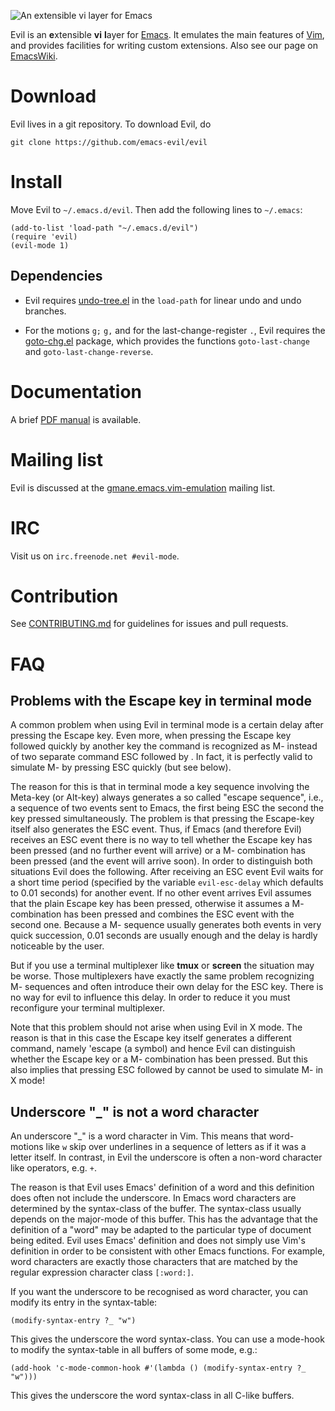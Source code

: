 ![An extensible vi layer for Emacs](https://raw.githubusercontent.com/emacs-evil/evil/master/doc/logo.png)

Evil is an **e**xtensible **vi** **l**ayer
for [Emacs](http://www.gnu.org/software/emacs/). It emulates the main features
of [Vim](http://www.vim.org/), and provides facilities for writing custom
extensions. Also see our page on [EmacsWiki](http://emacswiki.org/emacs/Evil).

# Download

Evil lives in a git repository. To download Evil, do

```
git clone https://github.com/emacs-evil/evil
```

# Install

Move Evil to `~/.emacs.d/evil`. Then add the following lines to `~/.emacs`:

```elisp
(add-to-list 'load-path "~/.emacs.d/evil")
(require 'evil)
(evil-mode 1)
```

## Dependencies

* Evil requires [undo-tree.el](http://www.emacswiki.org/emacs/UndoTree) in the
`load-path` for linear undo and undo branches.

* For the motions `g;` `g,` and for the last-change-register `.`, Evil requires the
[goto-chg.el](https://www.emacswiki.org/emacs/GotoChg) package,
which provides the functions `goto-last-change` and `goto-last-change-reverse`.

# Documentation

A brief
[PDF manual](https://raw.githubusercontent.com/emacs-evil/evil/master/doc/evil.pdf) is
available.

# Mailing list

Evil is discussed at the
[gmane.emacs.vim-emulation](http://lists.ourproject.org/cgi-bin/mailman/listinfo/implementations-list)
mailing list.

# IRC

Visit us on `irc.freenode.net #evil-mode`.

# Contribution

See
[CONTRIBUTING.md](https://github.com/emacs-evil/evil/blob/master/CONTRIBUTING.md)
for guidelines for issues and pull requests.

# FAQ

## Problems with the **Escape** key in terminal mode

A common problem when using Evil in terminal mode is a certain delay after
pressing the Escape key. Even more, when pressing the Escape key followed
quickly by another key the command is recognized as M-<key> instead of two
separate command ESC followed by <key>. In fact, it is perfectly valid to
simulate M-<key> by pressing ESC <key> quickly (but see below).

The reason for this is that in terminal mode a key sequence involving the
Meta-key (or Alt-key) always generates a so called "escape sequence", i.e., a
sequence of two events sent to Emacs, the first being ESC the second the key
pressed simultaneously. The problem is that pressing the Escape-key itself also
generates the ESC event. Thus, if Emacs (and therefore Evil) receives an ESC
event there is no way to tell whether the Escape key has been pressed (and no
further event will arrive) or a M-<key> combination has been pressed (and the
<key> event will arrive soon). In order to distinguish both situations Evil does
the following. After receiving an ESC event Evil waits for a short time period
(specified by the variable `evil-esc-delay` which defaults to 0.01 seconds) for
another event. If no other event arrives Evil assumes that the plain Escape key
has been pressed, otherwise it assumes a M-<key> combination has been pressed
and combines the ESC event with the second one. Because a M-<key> sequence
usually generates both events in very quick succession, 0.01 seconds are usually
enough and the delay is hardly noticeable by the user.

But if you use a terminal multiplexer like **tmux** or **screen** the situation
may be worse. Those multiplexers have exactly the same problem recognizing
M-<key> sequences and often introduce their own delay for the ESC key. There is
no way for evil to influence this delay. In order to reduce it you must
reconfigure your terminal multiplexer.

Note that this problem should not arise when using Evil in X mode. The reason is
that in this case the Escape key itself generates a different command, namely
'escape (a symbol) and hence Evil can distinguish whether the Escape key or a
M-<key> combination has been pressed. But this also implies that pressing ESC
followed by <key> cannot be used to simulate M-<key> in X mode!

## Underscore "_" is not a word character

An underscore "_" is a word character in Vim. This means that word-motions like
`w` skip over underlines in a sequence of letters as if it was a letter itself.
In contrast, in Evil the underscore is often a non-word character like
operators, e.g. `+`.

The reason is that Evil uses Emacs' definition of a word and this definition
does often not include the underscore. In Emacs word characters are determined
by the syntax-class of the buffer. The syntax-class usually depends on the
major-mode of this buffer. This has the advantage that the definition of a
"word" may be adapted to the particular type of document being edited. Evil uses
Emacs' definition and does not simply use Vim's definition in order to be
consistent with other Emacs functions. For example, word characters are exactly
those characters that are matched by the regular expression character class
`[:word:]`.

If you want the underscore to be recognised as word character, you can modify
its entry in the syntax-table:

```elisp
(modify-syntax-entry ?_ "w")
```

This gives the underscore the word syntax-class. You can use a mode-hook to
modify the syntax-table in all buffers of some mode, e.g.:

```elisp
(add-hook 'c-mode-common-hook #'(lambda () (modify-syntax-entry ?_ "w")))
```

This gives the underscore the word syntax-class in all C-like buffers.
